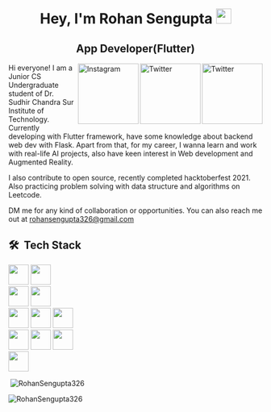 <h1 align="center">Hey, I'm Rohan Sengupta <img src="https://raw.githubusercontent.com/aemmadi/aemmadi/master/wave.gif" width="30px"></h1> 
<h2 align="center">App Developer(Flutter)</h2>


<a href="https://twitter.com/rohan_sen132" target="_blank"><img src="https://cdn2.iconfinder.com/data/icons/social-media-2199/64/social_media_isometric_6-twitter-512.png" height="120px" width="120px" alt="Twitter" align="right"></a><a href="https://www.linkedin.com/in/rohan-sengupta-193bb916a/" target="_blank"><img src="https://cdn2.iconfinder.com/data/icons/social-media-2199/64/social_media_isometric_14-linkedin-512.png" height="120px" width="120px" alt="Twitter" align="right"></a>
<a href="https://www.instagram.com/rohaaansen/" target="_blank"><img src="https://user-images.githubusercontent.com/64458868/139007412-d19d66a5-e265-4774-a045-22d038d2f0e4.png" height="120px" width="120px" alt="Instagram" align="right"></a>



Hi everyone! 
I am a Junior CS Undergraduate student of Dr. Sudhir Chandra Sur Institute of Technology.
Currently developing with Flutter framework, have some knowledge about backend web dev with Flask. Apart from that, for my career, I wanna learn and work with real-life AI projects, also have keen interest in Web development and Augmented Reality. 

I also contribute to open source, recently completed hacktoberfest 2021. 
Also practicing problem solving with data structure and algorithms on Leetcode. 

DM me for any kind of collaboration or opportunities. You can also reach me out at rohansengupta326@gmail.com



## 🛠 &nbsp;Tech Stack
<p align="left">
  <img height="40" src="https://img.shields.io/badge/-Dart-blue?logo=dart&logoColor=white">
  <img height="40"  src="https://img.shields.io/badge/-Flutter-blue?logo=flutter&logoColor=lightblue"><br>
  <img height="40" src="https://img.shields.io/badge/C-00599C?style=for-the-badge&logo=c&logoColor=white">
  <img height="40"  src="https://img.shields.io/badge/C%2B%2B-00599C?style=for-the-badge&logo=c%2B%2B&logoColor=white"><br>
  <img height="40"  src="https://img.shields.io/badge/Python-FFD43B?style=for-the-badge&logo=python&logoColor=darkgreen">
  <img height="40"  src="https://img.shields.io/badge/-Flask-black?logo=flask&logoColor=white">
  <img height="40"  src="https://img.shields.io/badge/MySQL-00000F?style=for-the-badge&logo=mysql&logoColor=white"><br>
  <img height="40"  src="https://img.shields.io/badge/-DSA-orange">
  <img height="40"  src="https://img.shields.io/badge/-Git-lightgreen?logo=git&logoColor=black">
  <img height="40"  src="https://img.shields.io/badge/-Github-darkgreen?logo=github&logoColor=black"><br>
  <img height="40"  src="https://img.shields.io/badge/-Markdown-black?logo=markdown&logoColor=white">
</p>

<p>&nbsp;<img align="center" src="https://github-readme-stats.vercel.app/api?username=RohanSengupta326&show_icons=true&locale=en" alt="RohanSengupta326" /></p>

<p><img align="center" src="https://github-readme-streak-stats.herokuapp.com/?user=RohanSengupta326&" alt="RohanSengupta326" /></p>

<!---
RohanSengupta326/RohanSengupta326 is a ✨ special ✨ repository because its `README.md` (this file) appears on your GitHub profile.
You can click the Preview link to take a look at your changes.
--->
